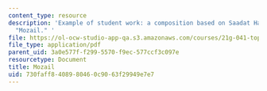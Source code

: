 ```yaml
---
content_type: resource
description: 'Example of student work: a composition based on Saadat Hasan Manto''s
  "Mozail." '
file: https://ol-ocw-studio-app-qa.s3.amazonaws.com/courses/21g-041-topics-in-south-asian-literature-and-culture-fall-2004/730faff8408980460c9063f29949e7e7_MIT21G_041F04_biswal.pdf
file_type: application/pdf
parent_uid: 3a0e577f-f299-5570-f9ec-577ccf3c097e
resourcetype: Document
title: Mozail
uid: 730faff8-4089-8046-0c90-63f29949e7e7
---
```

